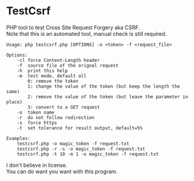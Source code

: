 # TestCsrf
PHP tool to test Cross Site Request Forgery aka CSRF.  
Note that this is an automated tool, manual check is still required.  

```
Usage: php testcsrf.php [OPTIONS] -o <token> -f <request_file>

Options:
	-cl	force Content-Length header
	-f	source file of the orignal request
	-h	print this help
	-m	test mode, default all
		0: remove the token
		1: change the value of the token (but keep the length the same)
		2: remove the value of the token (but leave the parameter in place)
		3: convert to a GET request
	-o	token name
	-r	do not follow redirection
	-s	force https
	-t	set tolerance for result output, default=5%

Examples:
	testcsrf.php -o magic_token -f request.txt
	testcsrf.php -r -s -o magic_token -f request.txt
	testcsrf.php -t 10 -m 1 -o magic_token -f request.txt
```

I don't believe in license.  
You can do want you want with this program.  
